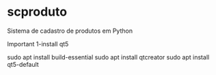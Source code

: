 # scproduto
Sistema de cadastro de produtos em Python


Important
1-install qt5

sudo apt install build-essential
sudo apt install qtcreator
sudo apt install qt5-default




